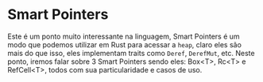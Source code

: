 # Smart Pointers

Este é um ponto muito interessante na linguagem, Smart Pointers é um modo que podemos utilizar em Rust para acessar a `heap`, claro eles são mais do que isso, eles implementam traits como `Deref`, `DerefMut`, etc.
Neste ponto, iremos falar sobre 3 Smart Pointers sendo eles: Box\<T>, Rc\<T> e RefCell\<T>, todos com sua particularidade e casos de uso.